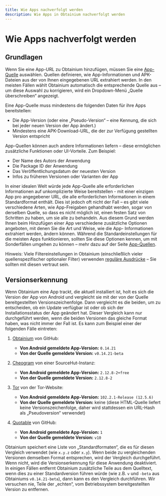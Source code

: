 ```yaml
---
title: Wie Apps nachverfolgt werden
description: Wie Apps in Obtainium nachverfolgt werden
---
```


# Wie Apps nachverfolgt werden

## Grundlagen

Wenn Sie eine App-URL zu Obtainium hinzufügen, müssen Sie eine [App-Quelle](sources.md) auswählen. Quellen definieren, wie App-Informationen und APK-Dateien aus der von Ihnen eingegebenen URL extrahiert werden. In den meisten Fällen wählt Obtainium automatisch die entsprechende Quelle aus – um diese Auswahl zu korrigieren, wird ein Dropdown-Menü „Quelle überschreiben“ angezeigt.

Eine App-Quelle muss mindestens die folgenden Daten für ihre Apps bereitstellen:

- Die App-Version (oder eine „Pseudo-Version“ – eine Kennung, die sich bei jeder neuen Version der App ändert.)
- Mindestens eine APK-Download-URL, die der zur Verfügung gestellten Version entspricht

App-Quellen können auch andere Informationen liefern – diese ermöglichen zusätzliche Funktionen oder UI-Vorteile. Zum Beispiel:

- Der Name des Autors der Anwendung
- Die Package ID der Anwendung
- Das Veröffentlichungsdatum der neuesten Version
- Infos zu früheren Versionen oder Varianten der App

In einer idealen Welt würde jede App-Quelle alle erforderlichen Informationen auf unkomplizierte Weise bereitstellen - mit einer einzigen App pro angegebener URL, die alle erforderlichen Informationen in einem Standardformat enthält. Dies ist jedoch oft nicht der Fall – es gibt viele verschiedene Arten, wie App-Freigaben gehandhabt werden, sogar von derselben Quelle, so dass es nicht möglich ist, einen festen Satz von Schritten zu haben, um sie alle zu behandeln. Aus diesem Grund werden Ihnen beim Hinzufügen einer App verschiedene zusätzliche Optionen angeboten, mit denen Sie die Art und Weise, wie die App- Informationen extrahiert werden, ändern können. Während die Standardeinstellungen für die meisten Apps funktionieren, sollten Sie diese Optionen kennen, um mit Sonderfällen umgehen zu können – mehr dazu auf der Seite [App-Quellen](sources.md).

Hinweis: Viele Filtereinstellungen in Obtainium (einschließlich vieler quellenspezifischer optionaler Filter) verwenden [reguläre Ausdrücke](https://developer.mozilla.org/de/docs/Web/JavaScript/Guide/Regular_expressions) – Sie sollten mit diesen vertraut sein.

## Versionserkennung

Wenn Obtainium eine App trackt, die aktuell installiert ist, holt es sich die Version der App von Android und vergleicht sie mit der von der Quelle bereitgestellten Versionszeichenfolge. Dann vergleicht es die beiden, um zu entscheiden, ob ein Update verfügbar ist oder ob sich der Installationsstatus der App geändert hat. Dieser Vergleich kann nur durchgeführt werden, wenn die beiden Versionen das gleiche Format haben, was nicht immer der Fall ist. Es kann zum Beispiel einer der folgenden Fälle eintreten:

1. [Obtainium](https://github.com/ImranR98/Obtainium/releases/tag/v0.14.21-beta) von GitHub:

    - **Von Android gemeldete App-Version:** `0.14.21`
    - **Von der Quelle gemeldete Version:** `v0.14.21-beta` 

2. [Cheogram](https://git.singpolyma.net/cheogram-android/refs/2.12.8-2) von einer SourceHut-Instanz:

    - **Von Android gemeldete App-Version:** `2.12.8-2+free`
    - **Von der Quelle gemeldete Version:** `2.12.8-2`

3. [Tor](https://www.torproject.org/download/) von der Tor-Website:

    - **Von Android gemeldete App-Version:** `102.2.1-Release (12.5.6)`
    - **Von der Quelle gemeldete Version:** keine (diese HTML-Quelle liefert keine Versionszeichenfolge, daher wird stattdessen ein URL-Hash als „Pseudoversion“ verwendet)

4. [Quotable](https://github.com/Lijukay/Qwotable/releases/tag/v10) von GitHub:

    - **Von Android gemeldete App-Version:** `1`
    - **Von der Quelle gemeldete Version:** `v10`

Obtainium speichert eine Liste von „Standardformaten“, die es für diesen Vergleich verwendet (wie `x.y.z` oder `x.y`). Wenn beide zu vergleichenden Versionen demselben Format entsprechen, wird der Vergleich durchgeführt. Wenn nicht, wird die Versionserkennung für diese Anwendung deaktiviert. In einigen Fällen entfernt Obtainium zusätzliche Teile aus dem Quelltext, wenn dies zu einer Standardversion führen würde (wie z.B. `v` und `-beta` aus Obtainiums `v0.14.21-beta`), dann kann es den Vergleich durchführen. Wir versuchen nie, Teile der „echten“, vom Betriebssystem bereitgestellten Version zu entfernen.
